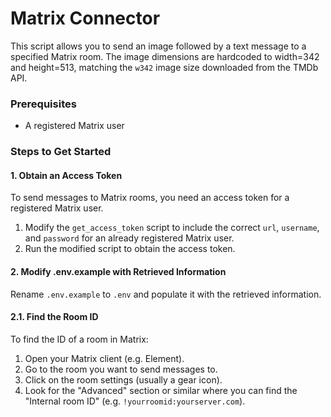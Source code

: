# Matrix Connector

This script allows you to send an image followed by a text message to a specified Matrix room. The image dimensions are hardcoded to width=342 and height=513, matching the `w342` image size downloaded from the TMDb API.

### Prerequisites

- A registered Matrix user

### Steps to Get Started

#### 1. Obtain an Access Token

To send messages to Matrix rooms, you need an access token for a registered Matrix user.

1. Modify the `get_access_token` script to include the correct `url`, `username`, and `password` for an already registered Matrix user.
2. Run the modified script to obtain the access token.

#### 2. Modify .env.example with Retrieved Information

Rename `.env.example` to `.env` and populate it with the retrieved information.

#### 2.1. Find the Room ID

To find the ID of a room in Matrix:

1. Open your Matrix client (e.g. Element).
2. Go to the room you want to send messages to.
3. Click on the room settings (usually a gear icon).
4. Look for the "Advanced" section or similar where you can find the "Internal room ID" (e.g. `!yourroomid:yourserver.com`).

